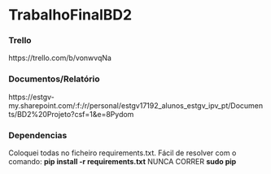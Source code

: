 # TrabalhoFinalBD2
<h3>Trello</h3>
https://trello.com/b/vonwvqNa
<h3>Documentos/Relatório</h3>
https://estgv-my.sharepoint.com/:f:/r/personal/estgv17192_alunos_estgv_ipv_pt/Documents/BD2%20Projeto?csf=1&e=8Pydom
<h3>Dependencias</h3>
Coloquei todas no ficheiro requirements.txt. Fácil de resolver com o comando:
<b>pip install -r requirements.txt</b>
NUNCA CORRER <b> sudo pip </b> 
